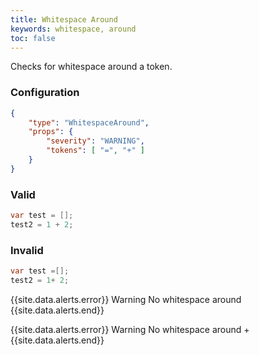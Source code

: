 ```yaml
---
title: Whitespace Around
keywords: whitespace, around
toc: false
---
```


Checks for whitespace around a token.

### Configuration

```json
{
    "type": "WhitespaceAround",
    "props": {
        "severity": "WARNING",
        "tokens": [ "=", "+" ]
    }
}
```

### Valid

```java
var test = [];
test2 = 1 + 2;
```

### Invalid

```java
var test =[];
test2 = 1+ 2;
```

{{site.data.alerts.error}} Warning No whitespace around {{site.data.alerts.end}}

{{site.data.alerts.error}} Warning No whitespace around + {{site.data.alerts.end}}